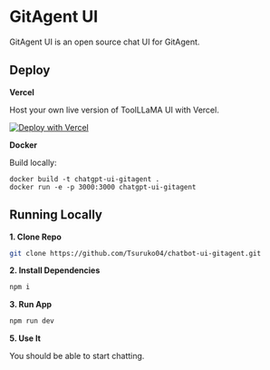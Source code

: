 # GitAgent UI

GitAgent UI is an open source chat UI for GitAgent.


## Deploy

**Vercel**

Host your own live version of ToolLLaMA UI with Vercel.

[![Deploy with Vercel](https://vercel.com/button)](https://vercel.com/new/clone?repository-url=https%3A%2F%2Fgithub.com%2Flilbillybiscuit%2Fchatbot-ui-toolllama)

**Docker**

Build locally:

```shell
docker build -t chatgpt-ui-gitagent .
docker run -e -p 3000:3000 chatgpt-ui-gitagent
```

## Running Locally

**1. Clone Repo**

```bash
git clone https://github.com/Tsuruko04/chatbot-ui-gitagent.git
```

**2. Install Dependencies**

```bash
npm i
```

**3. Run App**

```bash
npm run dev
```

**5. Use It**

You should be able to start chatting.

[GCSE]: https://developers.google.com/custom-search/v1/overview
